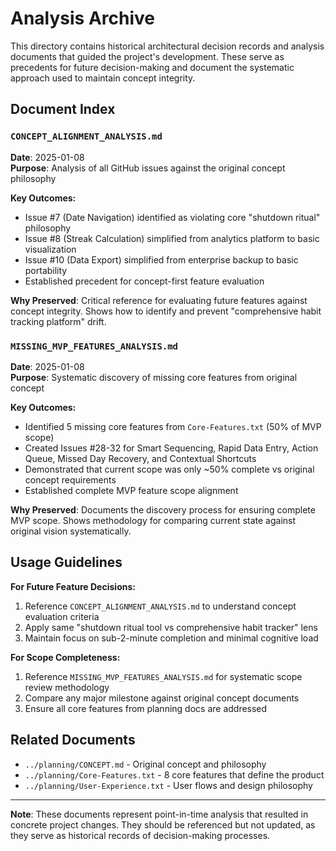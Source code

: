 # Analysis Archive

This directory contains historical architectural decision records and analysis documents that guided the project's development. These serve as precedents for future decision-making and document the systematic approach used to maintain concept integrity.

## Document Index

### `CONCEPT_ALIGNMENT_ANALYSIS.md`
**Date**: 2025-01-08  
**Purpose**: Analysis of all GitHub issues against the original concept philosophy

**Key Outcomes:**
- Issue #7 (Date Navigation) identified as violating core "shutdown ritual" philosophy
- Issue #8 (Streak Calculation) simplified from analytics platform to basic visualization
- Issue #10 (Data Export) simplified from enterprise backup to basic portability
- Established precedent for concept-first feature evaluation

**Why Preserved**: Critical reference for evaluating future features against concept integrity. Shows how to identify and prevent "comprehensive habit tracking platform" drift.

### `MISSING_MVP_FEATURES_ANALYSIS.md`
**Date**: 2025-01-08  
**Purpose**: Systematic discovery of missing core features from original concept

**Key Outcomes:**
- Identified 5 missing core features from `Core-Features.txt` (50% of MVP scope)
- Created Issues #28-32 for Smart Sequencing, Rapid Data Entry, Action Queue, Missed Day Recovery, and Contextual Shortcuts
- Demonstrated that current scope was only ~50% complete vs original concept requirements
- Established complete MVP feature scope alignment

**Why Preserved**: Documents the discovery process for ensuring complete MVP scope. Shows methodology for comparing current state against original vision systematically.

## Usage Guidelines

**For Future Feature Decisions:**
1. Reference `CONCEPT_ALIGNMENT_ANALYSIS.md` to understand concept evaluation criteria
2. Apply same "shutdown ritual tool vs comprehensive habit tracker" lens
3. Maintain focus on sub-2-minute completion and minimal cognitive load

**For Scope Completeness:**
1. Reference `MISSING_MVP_FEATURES_ANALYSIS.md` for systematic scope review methodology
2. Compare any major milestone against original concept documents
3. Ensure all core features from planning docs are addressed

## Related Documents

- `../planning/CONCEPT.md` - Original concept and philosophy
- `../planning/Core-Features.txt` - 8 core features that define the product
- `../planning/User-Experience.txt` - User flows and design philosophy

---

**Note**: These documents represent point-in-time analysis that resulted in concrete project changes. They should be referenced but not updated, as they serve as historical records of decision-making processes.